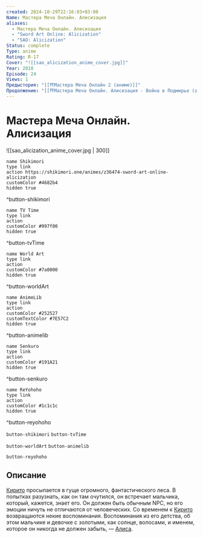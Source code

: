 ```yaml
---
created: 2024-10-29T22:16:03+03:00
Name: Мастера Меча Онлайн. Алисизация
aliases:
  - Мастера Меча Онлайн. Алисизация
  - "Sword Art Online: Alicization"
  - "SAO: Alicization"
Status: complete
Type: anime
Rating: R-17
Cover: "![[sao_alicization_anime_cover.jpg]]"
Year: 2018
Episode: 24
Views: 1
Предыстория: "[[⛩️Мастера Меча Онлайн 2 (аниме)]]"
Продолжение: "[[⛩️Мастера Меча Онлайн. Алисизация - Война в Подмирье (аниме)]]"
---
```


# Мастера Меча Онлайн. Алисизация

![[sao_alicization_anime_cover.jpg | 300]]

```button
name Shikimori
type link
action https://shikimori.one/animes/z36474-sword-art-online-alicization
customColor #4682b4
hidden true
```
^button-shikimori

```button
name TV Time
type link
action 
customColor #997f00
hidden true
```
^button-tvTime

```button
name World Art
type link
action 
customColor #7a0000
hidden true
```
^button-worldArt

```button
name AnimeLib
type link
action 
customColor #252527
customTextColor #7E57C2
hidden true
```
^button-animelib

```button
name Senkuro
type link
action 
customColor #191A21
hidden true
```
^button-senkuro

```button
name ReYohoho
type link
action 
customColor #1c1c1c
hidden true
```
^button-reyohoho



`button-shikimori` `button-tvTime`

`button-worldArt` `button-animelib`

`button-reyohoho`

## Описание

[Кирито](https://shikimori.one/characters/36765-kazuto-kirigaya) просыпается в гуще огромного, фантастического леса. В попытках разузнать, как он там очутился, он встречает мальчика, который, кажется, знает его. Он должен быть обычным NPC, но его эмоции ничуть не отличаются от человеческих. Со временем к [Кирито](https://shikimori.one/characters/36765-kazuto-kirigaya) возвращаются некие воспоминания. Воспоминания из его детства, об этом мальчике и девочке с золотыми, как солнце, волосами, и именем, которое он никогда не должен забыть, — [Алиса](https://shikimori.one/characters/75450-alice-zuberg).
